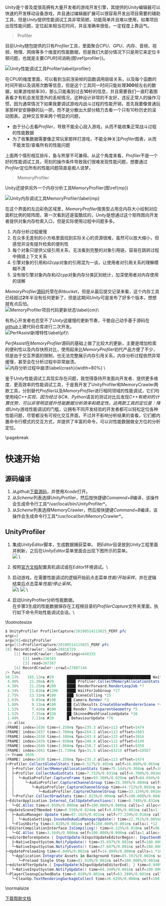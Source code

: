 *Unity*是个普及度很高拥有大量开发者的游戏开发引擎，其提供的*Unity*编辑器可以快速的开发移动设备游戏，并且通过编辑器扩展可以很容易开发出项目需要的辅助工具，但是*Unity*提供性能调试工具非常简陋，功能简单并且难以使用，如果项目出现性能问题，定位起来相当花时间，并且准确率很低，一定程度上靠运气。

> Profiler

目前Unity随包提供的只有*Profiler*工具，里面聚合*CPU*、*GPU*、内存、音频、视频、物理、网络等多个维度的性能数据，但是我们大部分情况下只是用它来定位卡顿问题，也就是主要*CPU*时间消耗(图\ref{profiler})。

![Unity性能调试工具Profiler\label{profiler}](docs/figures/profiler.png)

在*CPU*的维度里面，可以看到当前渲染帧的函数调用层级关系，以及每个函数的时间开销以及调用次数等信息，但是这个工具同一时间只能处理**300**帧左右的数据，如果游戏帧率30，那么只能看到过去**10**秒的信息，并且需要我们一直盯着图表看才有机会发现意外的丢帧情况，这种设计非常的不友好，违反正常人的操作习惯，因为通常情况下如果我要调试游戏内战斗过程的性能开销，首先我要像普通玩家那样安安静静的玩一把，而不是分散出大部分精力去看一个只有10秒历史的滚动图表。这种交互带来两个明显的问题，

- 由于分心去看*Profiler*，导致不能全心投入游戏，从而不能收集正常战斗过程的性能数据
- 为了收集数据需要像正常玩家那样打游戏，不能全神关注*Profiler*图表，从而不能发现/查看所有的性能问题

上面两个情形相互排斥，鱼与熊掌不可兼得。从这个角度来看，*Profiler*不是一个好的性能调试工具，苛刻的操作条件导致我们很难发现性能问题，想要通过*Profiler*定位所有的性能问题简直是痴人说梦。

> MemoryProfiler

Unity还提供另外一个内存分析工具MemoryProfiler(图\ref{mp})

![Unity内存调试工具MemoryProfiler\label{mp}](docs/figures/unity-mp.png)

在这个界面的左边彩色区域里，*MemoryProfiler*按类型占用总内存大小绘制对应面积比例的矩阵图，第一次看到还是蛮酷炫的，*Unity*是想通过这个矩阵图向开发者提供对象内存检索入口，但是实际使用过程中问题多多。

1. 内存分析过程缓慢
2. 在众多无差别的小方格里面找到实际关心的资源很难，虽然可以放大缩小，但感觉并没有提升检索的便利性
3. 每个对象只提供父级引用关系，无法看到完整的对象引用链，容易在跳转过程中搞错上下文关系
4. 引擎对象的引用和*il2cpp*对象的引用混为一谈，让使用者对引用关系的理解模糊不清
5. 没有按引擎对象内存和*il2cpp*对象内存分类区别统计，加深使用者对内存使用的误解

*MemoryProfiler*[源码](https://bitbucket.org/Unity-Technologies/memoryprofiler)托管在*Bitbucket*，但是从最后提交记录来看，这个内存工具已经超过**2**年半没有任何更新了，但是这期间*Unity*可是发布了好多个版本，想想就有点后怕。
\
![MemoryProfiler项目代码更新状态\label{cm}](docs/figures/bitbucket-cm.png)\

有热心开发者也忍受不了*Unity*这缓慢的更新节奏，干脆自己动手基于源码在[*github*](https://github.com/GameBuildingBlocks/PerfAssist)上建代码仓库进行二次开发。
\
![PerfAssist新增特性\label{pf}](docs/figures/perf-assist.png)\

*PerfAssist*在*MemoryProfiler*源码的基础上做了比较大的更新，主要是增加检索的便利性以及内存快照对比，使用起来比*MemoryProfiler*初代产品方便了不少，但是由于交互界面的限制，也无法完整展示内存引用关系，内存分析过程依然异常缓慢，甚至会在分析过程中异常崩溃。
\
![内存分析过程中崩溃\label{crash}](docs/figures/crash.png){width=80%}
\

鉴于*Unity*性能调试工具现实存在问题，我觉得亟待开发面向开发者、提供更多维度、更高效率的性能调试工具，于是我开发了UnityProfiler和MemoryCrawler两款工具，分别替代*Profiler*以及*MemoryProfiler*进行相同领域的性能调试，它们均使用纯*C++*实现，因为经过与*C#*、*Python*语言的测试对比后发现*C++*有绝对的计算优势，可以非常明显提升性能数据分析效率和稳定性。这两款工具的定位是：降低*Unity*游戏性能调试的门槛，让拥有不同开发经验的开发者都可以轻松定位各种性能问题，尽管都没有可视化交互界面，不过并不影响分析结果的查看，它们都内置命令行模式的交互方式，并提供了丰富的命令，可以对性能数据做全方位的分析定位。


\pagebreak
# 快速开始

## 源码编译

1. 从*github*[下载源码](https://github.com/larryhou/MemoryProfiler)，并使用*Xcode*打开。
2. 从*Scheme*列表选择UnityProfiler，然后按快捷键*Comamnd+B*编译，该操作会生成命令行工具*/usr/local/bin/UnityProfiler*。
3. 从*Scheme*列表选择MemoryCrawler，然后按快捷键*Command+B*编译，该操作会生成命令行工具*/usr/local/bin/MemoryCrawler*。

## UnityProfiler

1. 集成*UnityEditor*脚本，生成数据捕获菜单。
把*Editor*目录放到*Unity*工程里面并刷新，之后在*UnityEditor*菜单里面会出现下图所示的菜单。
\
![](docs/figures/editor-menu.png)
\

2. 按照[官方文档](https://docs.unity3d.com/Manual/ProfilerWindow.html)配置真机调试或在*Editor*环境调试。\

3. 启动游戏，在需要性能调试的逻辑开始前点击菜单*性能/开始采样*，并在逻辑结束后点击菜单*性能/停止采样*。
\
![](docs/figures/up-start.png)\ ![](docs/figures/up-stop.png)
\

4. 启动UnityProfiler分析性能数据。\
在步骤3生成的性能数据保存在工程根目录的*ProfilerCapture*文件夹里面，执行如下命令开始性能调试会话。\

\footnotesize
```C#
$ UnityProfiler ProfilerCapture/20190514115025_PERF.pfc 
argc=2
argv[0]=UnityProfiler
argv[1]=ProfilerCapture/20190514115025_PERF.pfc
[0] RecordCrawler::load=28816729
    [1] RecordCrawler::loadStrings=648335
        [2] seek=338165
        [3] read=307367
    [4] RecordCrawler::crawl=27087144
/> func
38.17%    185.12ms #20      ██████████████████████████████████████ WaitForTargetFPS *1
 4.40%     21.36ms #20      ████ Profiler.CollectMemoryAllocationStats *128
 4.38%     21.25ms #200     ████ RenderForward.RenderLoopJob *7
 4.34%     21.02ms #1206    ████ WaitForJobGroup *27
 2.75%     13.32ms #100     ███ SceneCulling *25
 2.03%      9.85ms #100     ██ Camera.Render *3
 1.88%      9.12ms #100     ██ CullResults.CreateSharedRendererScene *46
 1.53%      7.42ms #100     ██ Render.TransparentGeometry *5
 1.52%      7.35ms #320     ██ SkinnedMeshFinalizeUpdate *38
 1.49%      7.21ms #20      █ BehaviourUpdate *76
 /> alloc
[FRAME] index=1036 time=4.250ms fps=235.3 alloc=113 offset=1474
[FRAME] index=1037 time=3.780ms fps=264.2 alloc=113 offset=2683
[FRAME] index=1038 time=4.100ms fps=243.4 alloc=113 offset=3916
[FRAME] index=1039 time=4.030ms fps=248.0 alloc=113 offset=8149
[FRAME] index=1040 time=3.860ms fps=258.7 alloc=113 offset=9358
[FRAME] index=1041 time=31.730ms fps=31.5 alloc=83215 offset=10567
/> frame 1036
[FRAME] index=1036 time=4.250ms fps=235.3 alloc=113 offset=1474
├─Profiler.CollectGlobalStats time=9.527%/0.405ms self=16.080%/0.065ms calls=1 *1
│  ├─Profiler.CollectMemoryAllocationStats time=75.144%/0.304ms self=100.000%/0.304ms calls=1 *2
│  ├─Profiler.CollectAudioStats time=7.752%/0.031ms self=6.700%/0.002ms calls=1 *3
│  │  └─AudioProfiler.CaptureFrame time=93.300%/0.029ms self=84.694%/0.025ms calls=1 *4
│  │     └─AudioProfiler.CaptureChannelGroup time=15.306%/0.004ms self=55.288%/0.002ms calls=1 *5
│  │        └─AudioProfiler.CaptureChannelGroup time=44.712%/0.002ms self=66.866%/0.001ms calls=2 *5
│  │           └─AudioProfiler.CaptureChannelGroup time=33.134%/0.001ms self=100.000%/0.001ms calls=2 *5
│  └─Profiler.CollectDrawStats time=1.025%/0.004ms self=100.000%/0.004ms calls=1 *6
├─EditorApplication.Internal_CallUpdateFunctions() time=0.748%/0.032ms self=99.069%/0.032ms calls=1 alloc=96 *7
│  └─GC.Alloc time=0.930%/0.000ms self=100.000%/0.000ms calls=3 alloc=96 *8
├─UpdateSceneIfNeeded time=0.556%/0.024ms self=9.870%/0.002ms calls=1 *9
│  ├─AudioManager.Update time=87.102%/0.021ms self=77.239%/0.016ms calls=1 *10
│  │  └─AudioSettings.InvokeOnAudioManagerUpdate() time=22.761%/0.005ms self=100.000%/0.005ms calls=1 *11
│  └─FlushDirty time=3.028%/0.001ms self=100.000%/0.001ms calls=1 *12
├─EditorCompilationInterface.IsCompiling() time=0.225%/0.010ms self=96.836%/0.009ms calls=1 alloc=17 *13
│  └─GC.Alloc time=3.164%/0.000ms self=100.000%/0.000ms calls=1 alloc=17 *8
├─editorBeforeUpdate.{ InputUpdate(kInputUpdateEditorBegin); InputSendEvents(); } time=0.125%/0.005ms self=36.696%/0.002ms calls=1 *14
│  ├─NativeInputSystem.NotifyUpdate() time=35.697%/0.002ms self=100.000%/0.002ms calls=1 *15
│  └─NativeInputSystem.NotifyEvents() time=27.607%/0.001ms self=100.000%/0.001ms calls=1 *16
├─UpdatePreloading time=0.048%/0.002ms self=14.809%/0.000ms calls=1 *18
│  └─Application.Integrate Assets in Background time=85.191%/0.002ms self=18.081%/0.000ms calls=1 *19
│     └─Preload Single Step time=81.919%/0.001ms self=100.000%/0.001ms calls=1 *20
├─editorAfterUpdate.{ InputUpdate(kInputUpdateEditorEnd); } time=0.040%/0.002ms self=35.660%/0.001ms calls=1 *21
│  └─NativeInputSystem.NotifyUpdate() time=64.340%/0.001ms self=100.000%/0.001ms calls=1 *15
└─PlayerCleanupCachedData time=0.020%/0.001ms self=63.380%/0.001ms calls=1 *22
   └─CleanUp.TextRenderingGarbageCollect time=36.620%/0.000ms self=100.000%/0.000ms calls=1 *23
```
\normalsize

[下载帮助文档](docs/README.pdf)
